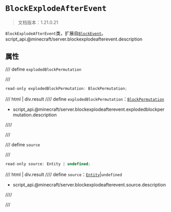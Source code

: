 # `BlockExplodeAfterEvent`

> 文档版本：1.21.0.21

`BlockExplodeAfterEvent`类，扩展自[`BlockEvent`](./blockevent.md)。script_api.@minecraft/server.blockexplodeafterevent.description

## 属性

/// define
`explodedBlockPermutation`


///

```js
read-only explodedBlockPermutation: BlockPermutation;
```

/// html | div.result
//// define
`explodedBlockPermutation`：[`BlockPermutation`](./blockpermutation.md)

- script_api.@minecraft/server.blockexplodeafterevent.explodedblockpermutation.description


////

///


/// define
`source`


///

```js
read-only source: Entity | undefined;
```

/// html | div.result
//// define
`source`：[`Entity`](./entity.md)|`undefined`

- script_api.@minecraft/server.blockexplodeafterevent.source.description


////

///

